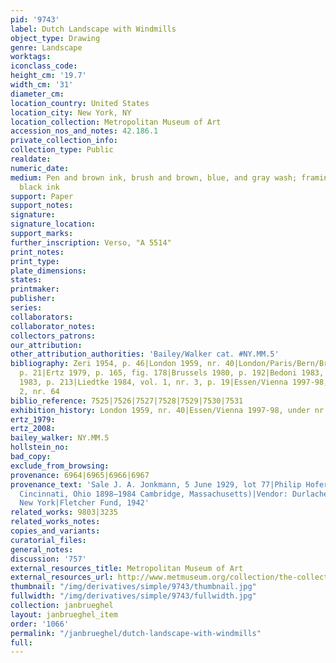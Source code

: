 ```yaml
---
pid: '9743'
label: Dutch Landscape with Windmills
object_type: Drawing
genre: Landscape
worktags:
iconclass_code:
height_cm: '19.7'
width_cm: '31'
diameter_cm:
location_country: United States
location_city: New York, NY
location_collection: Metropolitan Museum of Art
accession_nos_and_notes: 42.186.1
private_collection_info:
collection_type: Public
realdate:
numeric_date:
medium: Pen and brown ink, brush and brown, blue, and gray wash; framing lines in
  black ink
support: Paper
support_notes:
signature:
signature_location:
support_marks:
further_inscription: Verso, "A 5514"
print_notes:
print_type:
plate_dimensions:
states:
printmaker:
publisher:
series:
collaborators:
collaborator_notes:
collectors_patrons:
our_attribution:
other_attribution_authorities: 'Bailey/Walker cat. #NY.MM.5'
bibliography: Zeri 1954, p. 46|London 1959, nr. 40|London/Paris/Bern/Brussels 1972,
  p. 21|Ertz 1979, p. 165, fig. 178|Brussels 1980, p. 192|Bedoni 1983, p. 67|Providence
  1983, p. 213|Liedtke 1984, vol. 1, nr. 3, p. 19|Essen/Vienna 1997-98, p. 231, fig.
  2, nr. 64
biblio_reference: 7525|7526|7527|7528|7529|7530|7531
exhibition_history: London 1959, nr. 40|Essen/Vienna 1997-98, under nr. 64
ertz_1979:
ertz_2008:
bailey_walker: NY.MM.5
hollstein_no:
bad_copy:
exclude_from_browsing:
provenance: 6964|6965|6966|6967
provenance_text: 'Sale J. A. Jonkmann, 5 June 1929, lot 77|Philip Hofer (American,
  Cincinnati, Ohio 1898–1984 Cambridge, Massachusetts)|Vendor: Durlacher Brothers,
  New York|Fletcher Fund, 1942'
related_works: 9803|3235
related_works_notes:
copies_and_variants:
curatorial_files:
general_notes:
discussion: '757'
external_resources_title: Metropolitan Museum of Art
external_resources_url: http://www.metmuseum.org/collection/the-collection-online/search/335119
thumbnail: "/img/derivatives/simple/9743/thumbnail.jpg"
fullwidth: "/img/derivatives/simple/9743/fullwidth.jpg"
collection: janbrueghel
layout: janbrueghel_item
order: '1066'
permalink: "/janbrueghel/dutch-landscape-with-windmills"
full:
---
```

